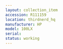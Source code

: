 ```yaml
---
layout: collection_item
accession: R111159
location: thirdnerd_hq
manufacturer: HP
model: 100LX
serial: 
status: working
---
```


